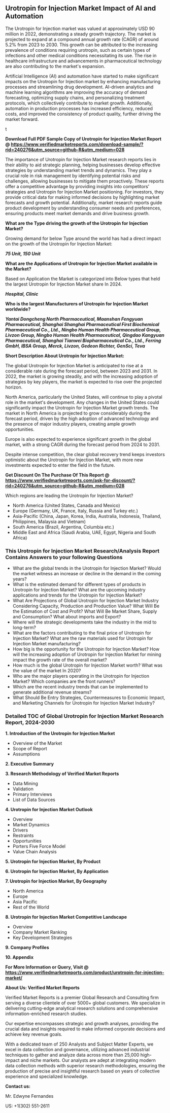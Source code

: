 <h2>Urotropin for Injection Market Impact of AI and Automation</h2><p>The Urotropin for Injection market was valued at approximately USD 90 million in 2022, demonstrating a steady growth trajectory. The market is projected to expand at a compound annual growth rate (CAGR) of around 5.2% from 2023 to 2030. This growth can be attributed to the increasing prevalence of conditions requiring urotropin, such as certain types of infections and other medical conditions necessitating its use. The rise in healthcare infrastructure and advancements in pharmaceutical technology are also contributing to the market's expansion.</p><p>Artificial Intelligence (AI) and automation have started to make significant impacts on the Urotropin for Injection market by enhancing manufacturing processes and streamlining drug development. AI-driven analytics and machine learning algorithms are improving the accuracy of demand forecasting, optimizing supply chains, and personalizing treatment protocols, which collectively contribute to market growth. Additionally, automation in production processes has increased efficiency, reduced costs, and improved the consistency of product quality, further driving the market forward.</p>t</p><p id="" class=""><strong>Download Full PDF Sample Copy of Urotropin for Injection Market Report @ <a href="https://www.verifiedmarketreports.com/download-sample/?rid=240276&utm_source=github-R&utm_medium=028" target="_blank">https://www.verifiedmarketreports.com/download-sample/?rid=240276&utm_source=github-R&utm_medium=028</a></strong></p><p>The importance of&nbsp;Urotropin for Injection Market research reports lies in their ability to aid strategic planning, helping businesses develop effective strategies by understanding market trends and dynamics. They play a crucial role in risk management by identifying potential risks and challenges, allowing businesses to mitigate them proactively. These reports offer a competitive advantage by providing insights into competitors' strategies and Urotropin for Injection Market positioning. For investors, they provide critical data for making informed decisions by highlighting market forecasts and growth potential. Additionally, market research reports guide product development by understanding consumer needs and preferences, ensuring products meet market demands and drive business growth.</p><p><strong>What are the&nbsp;Type driving the growth of the Urotropin for Injection Market?</strong></p><p id="" class="">Growing demand for below Type around the world has had a direct impact on the growth of the Urotropin for Injection Market:</p><em><strong>75 Unit, 150 Unit</strong></em></p><strong>What are the&nbsp;Applications&nbsp;of Urotropin for Injection Market available in the Market?</strong></p><p id="" class="">Based on Application the Market is categorized into Below types that held the largest Urotropin for Injection Market share In 2024.</p><em><strong>Hospital, Clinic</strong></em></p><strong>Who is the largest Manufacturers of Urotropin for Injection Market worldwide?</strong></p><p><em><strong>Yantai Dongcheng North Pharmaceutical, Maanshan Fengyuan Pharmaceutical, Shanghai Shanghai Pharmaceutical First Biochemical Pharmaceutical Co., Ltd., Ningbo Human Health Pharmaceutical Group, Livzon Group, Ningbo Human Health Pharmaceutical, Qingdao Kangyuan Pharmaceutical, Shanghai Tianwei Biopharmaceutical Co., Ltd., Ferring GmbH, IBSA Group, Merck, Livzon, Gedeon Richter, GenSci, Teva</strong></em></p><p id="" class=""><strong>Short Description About Urotropin for Injection Market:</strong></p><p>The global Urotropin for Injection Market is anticipated to rise at a considerable rate during the forecast period, between 2023 and 2031. In 2022, the market is growing steadily, and with the increasing adoption of strategies by key players, the market is expected to rise over the projected horizon.</p><p>North America, particularly the United States, will continue to play a pivotal role in the market's development. Any changes in the United States could significantly impact the Urotropin for Injection Market growth trends. The market in North America is projected to grow considerably during the forecast period, driven by the high adoption of advanced technology and the presence of major industry players, creating ample growth opportunities.</p><p>Europe is also expected to experience significant growth in the global market, with a strong CAGR during the forecast period from 2024 to 2031.</p><p>Despite intense competition, the clear global recovery trend keeps investors optimistic about the Urotropin for Injection Market, with more new investments expected to enter the field in the future.</p><p id="" class=""><strong>Get Discount On The Purchase Of This Report @ <a href="https://www.verifiedmarketreports.com/ask-for-discount/?rid=240276&utm_source=github-R&utm_medium=028" target="_blank">https://www.verifiedmarketreports.com/ask-for-discount/?rid=240276&utm_source=github-R&utm_medium=028</a></strong></p>Which regions are leading the Urotropin for Injection Market?</p><ul><li>North America (United States, Canada and Mexico)</li><li>Europe (Germany, UK, France, Italy, Russia and Turkey etc.)</li><li>Asia-Pacific (China, Japan, Korea, India, Australia, Indonesia, Thailand, Philippines, Malaysia and Vietnam)</li><li>South America (Brazil, Argentina, Columbia etc.)</li><li>Middle East and Africa (Saudi Arabia, UAE, Egypt, Nigeria and South Africa)</li></ul><h3 id="" class="">This Urotropin for Injection Market Research/Analysis Report Contains Answers to your following Questions</h3><ul><li>What are the global trends in the Urotropin for Injection Market? Would the market witness an increase or decline in the demand in the coming years?</li><li>What is the estimated demand for different types of products in Urotropin for Injection Market? What are the upcoming industry applications and trends for the Urotropin for Injection Market?</li><li>What Are Projections of Global Urotropin for Injection Market Industry Considering Capacity, Production and Production Value? What Will Be the Estimation of Cost and Profit? What Will Be Market Share, Supply and Consumption? What about imports and Export?</li><li>Where will the strategic developments take the industry in the mid to long-term?</li><li>What are the factors contributing to the final price of Urotropin for Injection Market? What are the raw materials used for Urotropin for Injection Market manufacturing?</li><li>How big is the opportunity for the Urotropin for Injection Market? How will the increasing adoption of Urotropin for Injection Market for mining impact the growth rate of the overall market?</li><li>How much is the global Urotropin for Injection Market worth? What was the value of the market In 2020?</li><li>Who are the major players operating in the Urotropin for Injection Market? Which companies are the front runners?</li><li>Which are the recent industry trends that can be implemented to generate additional revenue streams?</li><li>What Should Be Entry Strategies, Countermeasures to Economic Impact, and Marketing Channels for Urotropin for Injection Market Industry?</li></ul><h3 id="" class="">Detailed TOC of Global Urotropin for Injection Market Research Report, 2024-2030</h3><p id="" class=""><strong>1. Introduction of the Urotropin for Injection Market</strong></p><ul><li>Overview of the Market</li><li>Scope of Report</li><li>Assumptions</li></ul><p id="" class=""><strong>2. Executive Summary</strong></p><p id="" class=""><strong>3. Research Methodology of Verified Market Reports</strong></p><ul><li>Data Mining</li><li>Validation</li><li>Primary Interviews</li><li>List of Data Sources</li></ul><p id="" class=""><strong>4. Urotropin for Injection Market Outlook</strong></p><ul><li>Overview</li><li>Market Dynamics</li><li>Drivers</li><li>Restraints</li><li>Opportunities</li><li>Porters Five Force Model</li><li>Value Chain Analysis</li></ul><p id="" class=""><strong>5. Urotropin for Injection Market, By Product</strong></p><p id="" class=""><strong>6. Urotropin for Injection Market, By Application</strong></p><p id="" class=""><strong>7. Urotropin for Injection Market, By Geography</strong></p><ul><li>North America</li><li>Europe</li><li>Asia Pacific</li><li>Rest of the World</li></ul><p id="" class=""><strong>8. Urotropin for Injection Market Competitive Landscape</strong></p><ul><li>Overview</li><li>Company Market Ranking</li><li>Key Development Strategies</li></ul><p id="" class=""><strong>9. Company Profiles</strong></p><p id="" class=""><strong>10. Appendix</strong></p><p id="" class=""><strong>For More Information or Query, Visit @ <a href="https://www.verifiedmarketreports.com/product/urotropin-for-injection-market/" target="_blank">https://www.verifiedmarketreports.com/product/urotropin-for-injection-market/</a></strong></p><p id="" class=""><strong>About Us: Verified Market Reports</strong></p><p id="" class="">Verified Market Reports is a premier Global Research and Consulting firm serving a diverse clientele of over 5000+ global customers. We specialize in delivering cutting-edge analytical research solutions and comprehensive information-enriched research studies.</p><p id="" class="">Our expertise encompasses strategic and growth analyses, providing the crucial data and insights required to make informed corporate decisions and achieve key revenue goals.</p><p id="" class="">With a dedicated team of 250 Analysts and Subject Matter Experts, we excel in data collection and governance, utilizing advanced industrial techniques to gather and analyze data across more than 25,000 high-impact and niche markets. Our analysts are adept at integrating modern data collection methods with superior research methodologies, ensuring the production of precise and insightful research based on years of collective experience and specialized knowledge.</p><p id="" class=""><strong>Contact us:</strong></p><p id="" class="">Mr. Edwyne Fernandes</p><p id="" class="">US: +1(302) 551-2611</p>